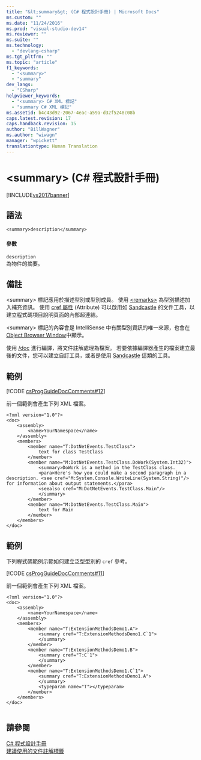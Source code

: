 ```yaml
---
title: "&lt;summary&gt; (C# 程式設計手冊) | Microsoft Docs"
ms.custom: ""
ms.date: "11/24/2016"
ms.prod: "visual-studio-dev14"
ms.reviewer: ""
ms.suite: ""
ms.technology: 
  - "devlang-csharp"
ms.tgt_pltfrm: ""
ms.topic: "article"
f1_keywords: 
  - "<summary>"
  - "summary"
dev_langs: 
  - "CSharp"
helpviewer_keywords: 
  - "<summary> C# XML 標記"
  - "summary C# XML 標記"
ms.assetid: b4c43d92-2067-4eac-a59a-d32f5248c08b
caps.latest.revision: 17
caps.handback.revision: 15
author: "BillWagner"
ms.author: "wiwagn"
manager: "wpickett"
translationtype: Human Translation
---
```

# &lt;summary&gt; (C# 程式設計手冊)
[!INCLUDE[vs2017banner](../../../csharp/includes/vs2017banner.md)]

## 語法  
  
```  
<summary>description</summary>  
```  
  
#### 參數  
 `description`  
 為物件的摘要。  
  
## 備註  
 \<summary\> 標記應用於描述型別或型別成員。  使用 [\<remarks\>](../../../csharp/programming-guide/xmldoc/remarks.md) 為型別描述加入補充資訊。  使用 [cref 屬性](../../../csharp/programming-guide/xmldoc/cref-attribute.md) \(Attribute\) 可以啟用如 [Sandcastle](http://go.microsoft.com/fwlink/?LinkId=124061) 的文件工具，以建立程式碼項目說明頁面的內部超連結。  
  
 \<summary\> 標記的內容會是 IntelliSense 中有關型別資訊的唯一來源，也會在[Object Browser Window](http://msdn.microsoft.com/zh-tw/3c7f1673-1f0d-41b1-94ca-a3dcfcb82cda)中顯示。  
  
 使用 [\/doc](../../../csharp/language-reference/compiler-options/doc-compiler-option.md) 進行編譯，將文件註解處理為檔案。  若要依據編譯器產生的檔案建立最後的文件，您可以建立自訂工具，或者是使用 [Sandcastle](http://go.microsoft.com/fwlink/?LinkId=124061) 這類的工具。  
  
## 範例  
 [!CODE [csProgGuideDocComments#12](../CodeSnippet/VS_Snippets_VBCSharp/csProgGuideDocComments#12)]  
  
 前一個範例會產生下列 XML 檔案。  
  
```  
<?xml version="1.0"?>  
<doc>  
    <assembly>  
        <name>YourNamespace</name>  
    </assembly>  
    <members>  
        <member name="T:DotNetEvents.TestClass">  
            text for class TestClass  
        </member>  
        <member name="M:DotNetEvents.TestClass.DoWork(System.Int32)">  
            <summary>DoWork is a method in the TestClass class.  
            <para>Here's how you could make a second paragraph in a description. <see cref="M:System.Console.WriteLine(System.String)"/> for information about output statements.</para>  
            <seealso cref="M:DotNetEvents.TestClass.Main"/>  
            </summary>  
        </member>  
        <member name="M:DotNetEvents.TestClass.Main">  
            text for Main  
        </member>  
    </members>  
</doc>  
```  
  
## 範例  
 下列程式碼範例示範如何建立泛型型別的 `cref` 參考。  
  
 [!CODE [csProgGuideDocComments#11](../CodeSnippet/VS_Snippets_VBCSharp/csProgGuideDocComments#11)]  
  
 前一個範例會產生下列 XML 檔案。  
  
```  
<?xml version="1.0"?>  
<doc>  
    <assembly>  
        <name>YourNamespace</name>  
    </assembly>  
    <members>  
        <member name="T:ExtensionMethodsDemo1.A">  
            <summary cref="T:ExtensionMethodsDemo1.C`1">  
            </summary>  
        </member>  
        <member name="T:ExtensionMethodsDemo1.B">  
            <summary cref="T:C`1">  
            </summary>  
        </member>  
        <member name="T:ExtensionMethodsDemo1.C`1">  
            <summary cref="T:ExtensionMethodsDemo1.A">  
            </summary>  
            <typeparam name="T"></typeparam>  
        </member>  
    </members>  
</doc>  
  
```  
  
## 請參閱  
 [C\# 程式設計手冊](../../../csharp/programming-guide/index.md)   
 [建議使用的文件註解標籤](../../../csharp/programming-guide/xmldoc/recommended-tags-for-documentation-comments.md)